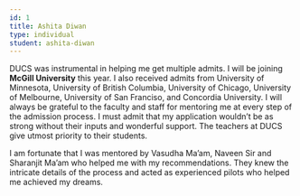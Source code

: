```yaml
---
id: 1
title: Ashita Diwan
type: individual
student: ashita-diwan
---
```


DUCS was instrumental in helping me get multiple admits. I will be joining **McGill University** this year. I also received admits from University of Minnesota, University of British Columbia, University of Chicago, University of Melbourne, University of San Franciso, and Concordia University. I will always be grateful to the faculty and staff for mentoring me at every step of the admission process. I must admit that my application wouldn’t be as strong without their inputs and wonderful support. The teachers at DUCS give utmost priority to their students. 

I am fortunate that I was mentored by Vasudha Ma’am, Naveen Sir and Sharanjit Ma’am who helped me with my recommendations. They knew the intricate details of the process and acted as experienced pilots who helped me achieved my dreams.